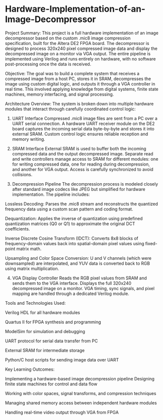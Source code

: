 # Hardware-Implementation-of-an-Image-Decompressor
Project Summary:
This project is a full hardware implementation of an image decompressor based on the custom .mic8 image compression specification, built for the Altera DE2 FPGA board. The decompressor is designed to process 320x240 pixel compressed image data and display the decompressed image on a monitor via VGA output. The entire pipeline is implemented using Verilog and runs entirely on hardware, with no software post-processing once the data is received.

Objective:
The goal was to build a complete system that receives a compressed image from a host PC, stores it in SRAM, decompresses the image using custom digital logic, and outputs it through a VGA controller in real time. This involved applying knowledge from digital systems, finite state machines, memory interfacing, and signal processing.

Architecture Overview:
The system is broken down into multiple hardware modules that interact through carefully coordinated control logic:

1. UART Interface
Compressed .mic8 image files are sent from a PC over a UART serial connection. A hardware UART receiver module on the DE2 board captures the incoming serial data byte-by-byte and stores it into external SRAM. Custom control logic ensures reliable reception and memory writing.

2. SRAM Interface
External SRAM is used to buffer both the incoming compressed data and the output decompressed image. Separate read and write controllers manage access to SRAM for different modules: one for writing compressed data, one for reading during decompression, and another for VGA output. Access is carefully synchronized to avoid collisions.

3. Decompression Pipeline
  The decompression process is modeled closely after standard image codecs like JPEG but simplified for hardware implementation. The pipeline includes:
  
  Lossless Decoding: Parses the .mic8 stream and reconstructs the quantized frequency data using a custom scan pattern and coding format.
  
  Dequantization: Applies the inverse of quantization using predefined quantization matrices (Q0 or Q1) to approximate the original DCT coefficients.
  
  Inverse Discrete Cosine Transform (IDCT): Converts 8x8 blocks of frequency-domain values back into spatial-domain pixel values using fixed-point matrix math.
  
  Upsampling and Color Space Conversion: U and V channels (which were downsampled) are interpolated, and YUV data is converted back to RGB using matrix multiplication.

4. VGA Display Controller
Reads the RGB pixel values from SRAM and sends them to the VGA interface. Displays the full 320x240 decompressed image on a monitor. VGA timing, sync signals, and pixel mapping are handled through a dedicated Verilog module.

Tools and Technologies Used:

Verilog HDL for all hardware modules

Quartus II for FPGA synthesis and programming

ModelSim for simulation and debugging

UART protocol for serial data transfer from PC

External SRAM for intermediate storage

Python/C host scripts for sending image data over UART

Key Learning Outcomes:

Implementing a hardware-based image decompression pipeline
Designing finite state machines for control and data flow

Working with color spaces, signal transforms, and compression techniques

Managing shared memory access between independent hardware modules

Handling real-time video output through VGA from FPGA
